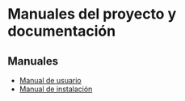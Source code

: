 # Manuales del proyecto y documentación

## Manuales

- [Manual de usuario](tech/README.md)
- [Manual de instalación](user/README.md)